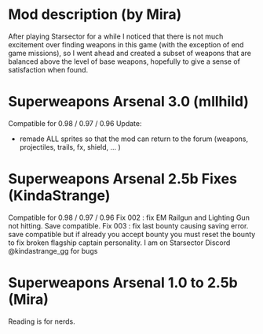 # Mod description (by Mira)
After playing Starsector for a while I noticed that there is not much excitement over finding weapons in this game (with the exception of end game missions), so I went ahead and created a subset of weapons that are balanced above the level of base weapons, hopefully to give a sense of satisfaction when found.

# Superweapons Arsenal 3.0 (mllhild)
Compatible for 0.98 / 0.97 / 0.96
Update:
- remade ALL sprites so that the mod can return to the forum (weapons, projectiles, trails, fx, shield, ... ) 

# Superweapons Arsenal 2.5b Fixes (KindaStrange)
Compatible for 0.98 / 0.97 / 0.96
Fix 002 : fix EM Railgun and Lighting Gun not hitting. Save compatible.
Fix 003 : fix last bounty causing saving error. save compatible but if already you accept bounty you must reset the bounty to fix broken flagship captain personality.
I am on Starsector Discord @kindastrange_gg for bugs

# Superweapons Arsenal 1.0 to 2.5b (Mira)
Reading is for nerds.

